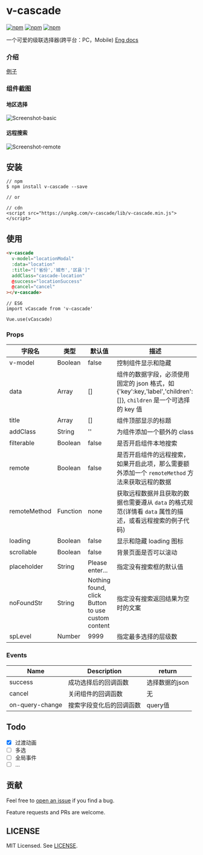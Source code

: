 # v-cascade
[![npm](https://img.shields.io/npm/v/v-cascade.svg?style=flat-square)](https://www.npmjs.com/package/v-cascade)
[![npm](https://img.shields.io/npm/dt/v-cascade.svg?style=flat-square)](https://www.npmjs.com/package/v-cascade)
[![npm](https://img.shields.io/npm/l/v-cascade.svg?style=flat-square)](https://github.com/zanseven007/v-cascade/blob/master/LICENSE)

一个可爱的级联选择器(跨平台：PC，Mobile) [Eng docs](https://github.com/zanseven007/v-cascade)

### 介绍

[例子](https://zanseven007.github.io/v-cascade/)

### 组件截图

#### 地区选择
![Screenshot-basic](http://images.zanyuyu.com/v-cascade-screenshot-1.gif)

#### 远程搜索
![Screenshot-remote](http://images.zanyuyu.com/v-cascade-screenshot-2.gif)


## 安装

```
// npm
$ npm install v-cascade --save

// or

// cdn
<script src="https://unpkg.com/v-cascade/lib/v-cascade.min.js"></script>
```

## 使用

```HTML
<v-cascade
  v-model="locationModal"
  :data="location"
  :title="['省份','城市','区县']"
  addClass="cascade-location"
  @success="locationSuccess"
  @cancel="cancel"
></v-cascade>
```

```JS
// ES6
import vCascade from 'v-cascade'

Vue.use(vCascade)
```

### Props


| 字段名 | 类型 | 默认值 | 描述 |
| ---- | ---- | ------- | ----------- |
| v-model| Boolean | false | 控制组件显示和隐藏 |
| data | Array | [] | 组件的数据字段，必须使用固定的 json 格式，如{'key':key,'label','children':[]}, `children` 是一个可选择的 key 值|
| title | Array | [] | 组件顶部显示的标题 |
| addClass | String | '' | 为组件添加一个额外的 class |
| filterable | Boolean | false | 是否开启组件本地搜索 |
| remote | Boolean | false | 是否开启组件的远程搜索，如果开启此项，那么需要额外添加一个 `remoteMethod` 方法来获取远程的数据 |
| remoteMethod | Function | none | 获取远程数据并且获取的数据也需要遵从 `data` 的格式规范(详情看 `data` 属性的描述，或看远程搜索的例子代码) |
| loading | Boolean | false | 显示和隐藏 loading 图标 |
| scrollable | Boolean | false | 背景页面是否可以滚动 |
| placeholder | String | Please enter... | 指定没有搜索框的默认值 |
| noFoundStr | String | Nothing found, click Button to use custom content | 指定没有搜索返回结果为空时的文案 |
| spLevel | Number | 9999 | 指定最多选择的层级数 |

### Events

| Name | Description  | return |
| ---- | ------------ | ------ |
| success | 成功选择后的回调函数  | 选择数据的json |
| cancel | 关闭组件的回调函数  | 无 |
| on-query-change | 搜索字段变化后的回调函数  | query值 |

## Todo

- [x] 过渡动画
- [ ] 多选
- [ ] 全局事件
- [ ] ...

## 贡献

Feel free to [open an issue](https://github.com/zanseven007/v-cascade/issues) if you find a bug.

Feature requests and PRs are welcome.

## LICENSE

MIT Licensed. See [LICENSE](https://github.com/zanseven007/v-cascade/blob/master/LICENSE).
